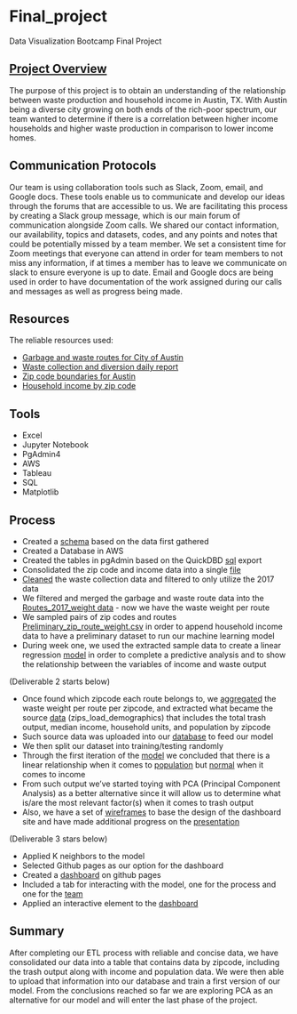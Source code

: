 # Final_project
Data Visualization Bootcamp Final Project


## [Project Overview](https://docs.google.com/presentation/d/1ff6geuibB3INIdmVZ1MCOf6o9UUcdfSww27aJYee5uw/edit#slide=id.gd7b3277579_0_96)
The purpose of this project is to obtain an understanding of the relationship between waste production and household income in Austin, TX. With Austin being a diverse city  growing on both ends of the rich-poor spectrum, our team wanted to determine if there is a correlation between higher income households and higher waste production in comparison to lower income homes.

## Communication Protocols 
Our team is using collaboration tools such as Slack, Zoom, email, and Google docs. These tools enable us to communicate and develop our ideas through the forums that are accessible to us. We are facilitating this process by creating a Slack group message, which is our main forum of communication alongside Zoom calls. We shared our contact information, our availability, topics and datasets, codes, and any points and notes that could be potentially missed by a team member. We set a consistent time for Zoom meetings that everyone can attend in order for team members to not miss any information, if at times a member has to leave we communicate on slack to ensure everyone is up to date. Email and Google docs are being used in order to have documentation of the work assigned during our calls and messages as well as progress being made. 

## Resources
The reliable resources used:
- [Garbage and waste routes for City of Austin](https://data.austintexas.gov/Locations-and-Maps/Garbage-Routes/azhh-4hg8)
- [Waste collection and diversion daily report](https://data.austintexas.gov/Utilities-and-City-Services/Waste-Collection-Diversion-Report-daily-/mbnu-4wq9) 
- [Zip code boundaries for Austin](https://openaustin.carto.com/u/oa-admin/tables/austin_area_zip_codes/public)
- [Household income by zip code](https://www.austintexas.gov/page/demographic-data)

## Tools
- Excel
- Jupyter Notebook
- PgAdmin4
- AWS 
- Tableau
- SQL
- Matplotlib


## Process
- Created a [schema](https://github.com/TheLittlePrincess/Final_project/blob/main/screenshots/Initial_ETL.png) based on the data first gathered
- Created a Database  in AWS
- Created the tables in pgAdmin based on the QuickDBD [sql](https://github.com/TheLittlePrincess/Final_project/blob/main/Initial_ETL.sql) export
- Consolidated the zip code and income data into a single [file](https://github.com/TheLittlePrincess/Final_project/blob/main/full_zip_codes.csv)
- [Cleaned](https://github.com/TheLittlePrincess/Final_project/blob/main/waste_data_etl.ipynb) the waste collection data and filtered to only utilize the 2017 data
- We filtered and merged the garbage and waste route data into the [Routes_2017_weight data](https://github.com/TheLittlePrincess/Final_project/blob/main/routes_2017_weight.csv)  - now we have the waste weight per route
- We sampled pairs of zip codes and routes [Preliminary_zip_route_weight.csv](https://github.com/TheLittlePrincess/Final_project/blob/main/old_files/Preliminary_zip_route_weight.csv) in order to append household income data to have a preliminary dataset to run our machine learning model
- During week one, we used the extracted sample data to create a linear regression [model](https://github.com/TheLittlePrincess/Final_project/blob/main/old_files/ML_rough_model.ipynb) in order to complete a predictive analysis and to show the relationship between the variables of income and waste output 

(Deliverable 2 starts below)

- Once found which zipcode each route belongs to, we [aggregated](https://github.com/TheLittlePrincess/Final_project/blob/main/routes_with_zips_joined_loads_dem.ipynb) the waste weight per route per zipcode, and extracted what became the source [data](https://github.com/TheLittlePrincess/Final_project/blob/main/zips_load_demographics.csv) (zips_load_demographics) that includes the total trash output, median income, household units, and population by zipcode
- Such source data was uploaded into our [database](https://github.com/TheLittlePrincess/Final_project/blob/Database/ML_rough_model_Week2.ipynb) to feed our model
- We then split our dataset into training/testing randomly
- Through the first iteration of the  [model](https://github.com/TheLittlePrincess/Final_project/blob/main/ML_rough_model_Week2.ipynb) we concluded that there is a linear relationship when it comes to [population](https://github.com/TheLittlePrincess/Final_project/blob/main/Trash%20output%20vs%20Population.png) but [normal](https://github.com/TheLittlePrincess/Final_project/blob/main/Trash%20output%20vs%20Median%20income.png) when it comes to income
- From such output we’ve started toying with PCA (Principal Component Analysis) as a better alternative since it will allow us to determine what is/are the most relevant factor(s) when it comes to trash output 
- Also, we have a set of [wireframes](https://github.com/TheLittlePrincess/Final_project/tree/main/Wireframes) to base the design of the dashboard site and have made additional progress on the [presentation](https://docs.google.com/presentation/d/1ff6geuibB3INIdmVZ1MCOf6o9UUcdfSww27aJYee5uw/edit#slide=id.gd7b3277579_0_3643) 

(Deliverable 3 stars below)
- Applied K neighbors to the model
- Selected Github pages as our option for the dashboard
- Created a [dashboard](https://github.com/TheLittlePrincess/TheLittlePrincess.github.io) on github pages
- Included a tab for interacting with the model, one for the process and one for the [team](https://thelittleprincess.github.io/team.html)
- Applied an interactive element to the [dashboard](https://thelittleprincess.github.io/index.html) 


## Summary
After completing our ETL process with reliable and concise data, we have consolidated our data into a table that contains data by zipcode, including the trash output along with income and population data. We were then able to upload that information into our database and train a first version of our model. 
From the conclusions reached so far we are exploring PCA as an alternative for our model and will enter the last phase of the project. 
